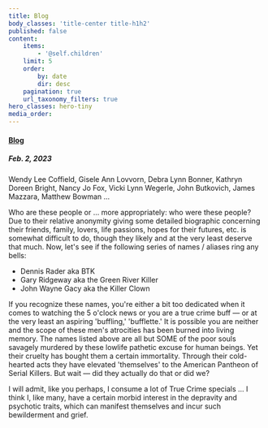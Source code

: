 ```yaml
---
title: Blog
body_classes: 'title-center title-h1h2'
published: false
content:
    items:
        - '@self.children'
    limit: 5
    order:
        by: date
        dir: desc
    pagination: true
    url_taxonomy_filters: true
hero_classes: hero-tiny
media_order: 
---
```



#### <u>Blog</u>

##### Feb. 2, 2023
<p>Wendy Lee Coffield, Gisele Ann Lovvorn, Debra Lynn Bonner, Kathryn Doreen Bright, Nancy Jo Fox, Vicki Lynn Wegerle, John Butkovich, James Mazzara, Matthew Bowman ...
</p>
<p>Who are these people or ... more appropriately: who were these people? Due to their relative anonymity giving some detailed biographic concerning their friends, family, lovers, life passions, hopes for their futures,  etc. is somewhat difficult to do, though they likely and at the very least deserve that much. Now, let's see if the following series of names / aliases ring any bells:</p>
<ul>
  <li>Dennis Rader aka BTK</li>
  <li>Gary Ridgeway aka the Green River Killer</li>
  <li>John Wayne Gacy aka the Killer Clown </li>
</ul>
<p>If you recognize these names, you're either a bit too dedicated when it comes to watching the 5 o'clock news or you are a true crime buff — or at the very least an aspiring 'buffling,' 'bufflette.' It is possible you are neither and the scope of these men's atrocities has been burned into living memory. The names listed above are all but SOME of the poor souls savagely murdered by these lowlife pathetic excuse for human beings. Yet their cruelty has bought them a certain immortality. Through their cold-hearted acts they have elevated 'themselves' to the American Pantheon of Serial Killers. But wait — did they actually do that or did we?</p>
<p>I will admit, like you perhaps, I consume a lot of True Crime specials ... I think I, like many, have a certain morbid interest in the depravity and psychotic traits, which can manifest themselves and incur such bewilderment and grief. </p>